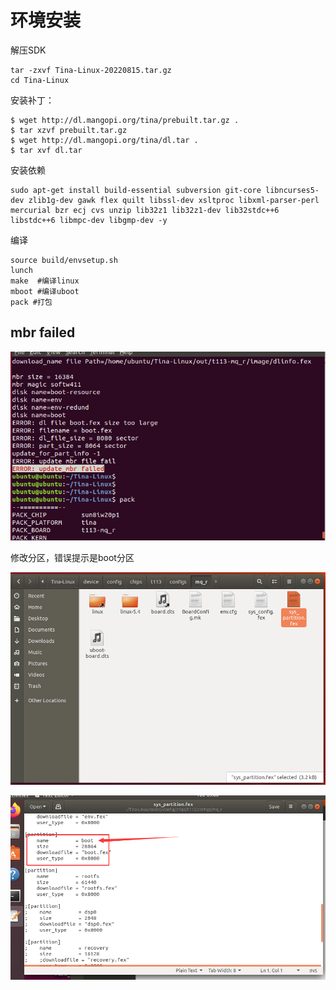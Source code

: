 # 环境安装

解压SDK
```shell
tar -zxvf Tina-Linux-20220815.tar.gz
cd Tina-Linux
```

安装补丁：
```shell
$ wget http://dl.mangopi.org/tina/prebuilt.tar.gz .
$ tar xzvf prebuilt.tar.gz
$ wget http://dl.mangopi.org/tina/dl.tar .
$ tar xvf dl.tar
```

安装依赖
```shell
sudo apt-get install build-essential subversion git-core libncurses5-dev zlib1g-dev gawk flex quilt libssl-dev xsltproc libxml-parser-perl mercurial bzr ecj cvs unzip lib32z1 lib32z1-dev lib32stdc++6 libstdc++6 libmpc-dev libgmp-dev -y
```

编译
```shell
source build/envsetup.sh
lunch 
make  #编译linux
mboot #编译uboot
pack #打包
```

## mbr failed

![](./src/update_mbr_failed.png)

修改分区，错误提示是boot分区

![](./src/update_mbr_failed_1.png)

![](./src/update_mbr_failed_2.png)

